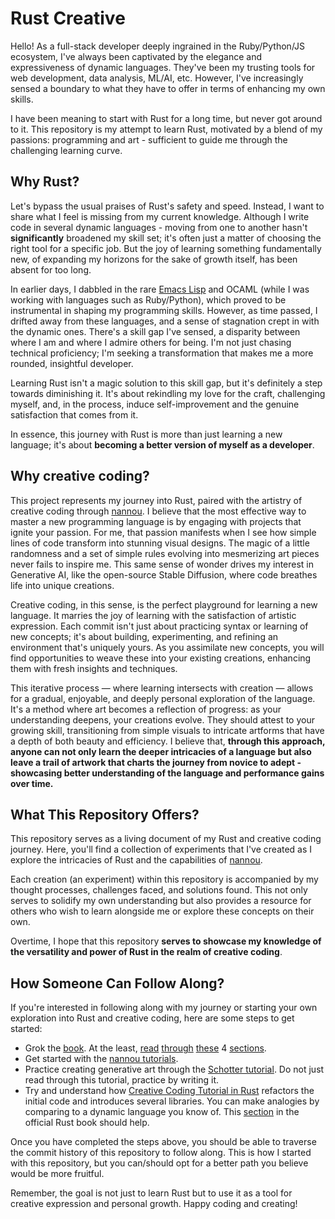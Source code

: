 # Rust Creative

Hello! As a full-stack developer deeply ingrained in the Ruby/Python/JS ecosystem, I've always been captivated by the elegance and expressiveness of dynamic languages. They've been my trusting tools for web development, data analysis, ML/AI, etc. However, I've increasingly sensed a boundary to what they have to offer in terms of enhancing my own skills.

I have been meaning to start with Rust for a long time, but never got around to it. This repository is my attempt to learn Rust, motivated by a blend of my passions: programming and art - sufficient to guide me through the challenging learning curve.

## Why Rust?

Let's bypass the usual praises of Rust's safety and speed. Instead, I want to share what I feel is missing from my current knowledge. Although I write code in several dynamic languages - moving from one to another hasn't **significantly** broadened my skill set; it's often just a matter of choosing the right tool for a specific job. But the joy of learning something fundamentally new, of expanding my horizons for the sake of growth itself, has been absent for too long.

In earlier days, I dabbled in the rare [Emacs Lisp](https://github.com/nikhgupta/emacs-preamble) and OCAML (while I was working with languages such as Ruby/Python), which proved to be instrumental in shaping my programming skills. However, as time passed, I drifted away from these languages, and a sense of stagnation crept in with the dynamic ones. There's a skill gap I've sensed, a disparity between where I am and where I admire others for being. I'm not just chasing technical proficiency; I'm seeking a transformation that makes me a more rounded, insightful developer.

Learning Rust isn't a magic solution to this skill gap, but it's definitely a step towards diminishing it. It's about rekindling my love for the craft, challenging myself, and, in the process, induce self-improvement and the genuine satisfaction that comes from it.

In essence, this journey with Rust is more than just learning a new language; it's about **becoming a better version of myself as a developer**.

## Why creative coding?

This project represents my journey into Rust, paired with the artistry of creative coding through [nannou](https://nannou.cc). I believe that the most effective way to master a new programming language is by engaging with projects that ignite your passion. For me, that passion manifests when I see how simple lines of code transform into stunning visual designs. The magic of a little randomness and a set of simple rules evolving into mesmerizing art pieces never fails to inspire me. This same sense of wonder drives my interest in Generative AI, like the open-source Stable Diffusion, where code breathes life into unique creations.

Creative coding, in this sense, is the perfect playground for learning a new language. It marries the joy of learning with the satisfaction of artistic expression. Each commit isn't just about practicing syntax or learning of new concepts; it's about building, experimenting, and refining an environment that's uniquely yours. As you assimilate new concepts, you will find opportunities to weave these into your existing creations, enhancing them with fresh insights and techniques.

This iterative process — where learning intersects with creation — allows for a gradual, enjoyable, and deeply personal exploration of the language. It's a method where art becomes a reflection of progress: as your understanding deepens, your creations evolve. They should attest to your growing skill, transitioning from simple visuals to intricate artforms that have a depth of both beauty and efficiency. I believe that, **through this approach, anyone can not only learn the deeper intricacies of a language but also leave a trail of artwork that charts the journey from novice to adept - showcasing better understanding of the language and performance gains over time.**

## What This Repository Offers?

This repository serves as a living document of my Rust and creative coding journey. Here, you'll find a collection of experiments that I've created as I explore the intricacies of Rust and the capabilities of [nannou](https://nannou.cc).

Each creation (an experiment) within this repository is accompanied by my thought processes, challenges faced, and solutions found. This not only serves to solidify my own understanding but also provides a resource for others who wish to learn alongside me or explore these concepts on their own.

Overtime, I hope that this repository **serves to showcase my knowledge of the versatility and power of Rust in the realm of creative coding**.

## How Someone Can Follow Along?

If you're interested in following along with my journey or starting your own exploration into Rust and creative coding, here are some steps to get started:

- Grok the [book](https://doc.rust-lang.org/book/). At the least, [read](https://doc.rust-lang.org/book/ch03-00-common-programming-concepts.html) [through](https://doc.rust-lang.org/book/ch07-00-managing-growing-projects-with-packages-crates-and-modules.html) [these](https://doc.rust-lang.org/book/ch06-00-enums.html) 4 [sections](https://doc.rust-lang.org/book/ch09-00-error-handling.html).
- Get started with the [nannou tutorials](https://www.guide.nannou.cc/tutorials).
- Practice creating generative art through the [Schotter tutorial](https://github.com/sidwellr/schotter). Do not just read through this tutorial, practice by writing it.
- Try and understand how [Creative Coding Tutorial in Rust](https://dev.to/deciduously/creative-coding-in-rust-with-nannou-1lbl) refactors the initial code and introduces several libraries. You can make analogies by comparing to a dynamic language you know of. This [section](https://doc.rust-lang.org/book/ch10-00-generics.html) in the official Rust book should help.

Once you have completed the steps above, you should be able to traverse the commit history of this repository to follow along. This is how I started with this repository, but you can/should opt for a better path you believe would be more fruitful.

Remember, the goal is not just to learn Rust but to use it as a tool for creative expression and personal growth. Happy coding and creating!
